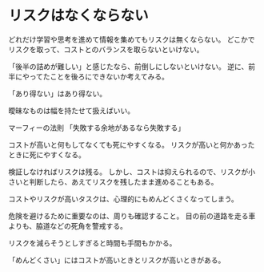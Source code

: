 # リスクはなくならない

どれだけ学習や思考を進めて情報を集めてもリスクは無くならない。
どこかでリスクを取って、コストとのバランスを取らないといけない。

「後半の詰めが難しい」と感じたなら、前倒しにしないといけない。
逆に、前半にやってたことを後ろにできないか考えてみる。

「あり得ない」はあり得ない。

曖昧なものは幅を持たせて扱えばいい。

マーフィーの法則
「失敗する余地があるなら失敗する」

コストが高いと何もしてなくても死にやすくなる。
リスクが高いと何かあったときに死にやすくなる。

検証しなければリスクは残る。
しかし、コストは抑えられるので、リスクが小さいと判断したら、あえてリスクを残したまま進めることもある。

コストやリスクが高いタスクは、心理的にもめんどくさくなってしまう。

危険を避けるために重要なのは、周りも確認すること。
目の前の道路を走る車よりも、脇道などの死角を警戒する。

リスクを減らそうとしすぎると時間も手間もかかる。

「めんどくさい」にはコストが高いときとリスクが高いときがある。
